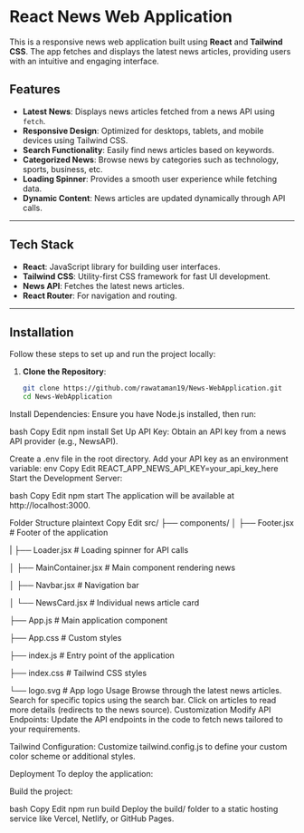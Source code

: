 # React News Web Application

This is a responsive news web application built using **React** and **Tailwind CSS**. The app fetches and displays the latest news articles, providing users with an intuitive and engaging interface.

## Features

- **Latest News**: Displays news articles fetched from a news API using `fetch`.
- **Responsive Design**: Optimized for desktops, tablets, and mobile devices using Tailwind CSS.
- **Search Functionality**: Easily find news articles based on keywords.
- **Categorized News**: Browse news by categories such as technology, sports, business, etc.
- **Loading Spinner**: Provides a smooth user experience while fetching data.
- **Dynamic Content**: News articles are updated dynamically through API calls.

---

## Tech Stack

- **React**: JavaScript library for building user interfaces.
- **Tailwind CSS**: Utility-first CSS framework for fast UI development.
- **News API**: Fetches the latest news articles.
- **React Router**: For navigation and routing.

---

## Installation

Follow these steps to set up and run the project locally:

1. **Clone the Repository**:
   ```bash
   git clone https://github.com/rawataman19/News-WebApplication.git
   cd News-WebApplication
Install Dependencies: Ensure you have Node.js installed, then run:

bash
Copy
Edit
npm install
Set Up API Key: Obtain an API key from a news API provider (e.g., NewsAPI).

Create a .env file in the root directory.
Add your API key as an environment variable:
env
Copy
Edit
REACT_APP_NEWS_API_KEY=your_api_key_here
Start the Development Server:

bash
Copy
Edit
npm start
The application will be available at http://localhost:3000.

Folder Structure
plaintext
Copy
Edit
src/
├── components/
│   ├── Footer.jsx        # Footer of the application

|   ├── Loader.jsx        # Loading spinner for API calls

│   ├── MainContainer.jsx # Main component rendering news

│   ├── Navbar.jsx        # Navigation bar

│   └── NewsCard.jsx      # Individual news article card


├── App.js                # Main application component

├── App.css               # Custom styles

├── index.js              # Entry point of the application

├── index.css             # Tailwind CSS styles

└── logo.svg              # App logo
Usage
Browse through the latest news articles.
Search for specific topics using the search bar.
Click on articles to read more details (redirects to the news source).
Customization
Modify API Endpoints: Update the API endpoints in the code to fetch news tailored to your requirements.

Tailwind Configuration: Customize tailwind.config.js to define your custom color scheme or additional styles.

Deployment
To deploy the application:

Build the project:

bash
Copy
Edit
npm run build
Deploy the build/ folder to a static hosting service like Vercel, Netlify, or GitHub Pages.

